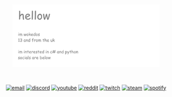 <p align="center"><img width="80%" alt="hellow person" src="./assets/hellow.png" /></a></p>

<br />

<p align="center">
  <a href="mailto:wokedos@tuta.io"><img src="https://img.icons8.com/nolan/96/tutanota.png" alt="email"/></a>
  <a href="https://discord.gg/7tu7g2shjh"><img src="https://img.icons8.com/color/96/000000/discord-logo.png" alt="discord"/></a>
  <a href="https://www.youtube.com/@w0kee/"><img src="https://img.icons8.com/color/96/000000/youtube.png" alt="youtube"/></a>
  <a href="https://www.reddit.com/user/wokedos"><img src="https://img.icons8.com/color/96/000000/reddit.png" alt="reddit"/></a>
  <a href="https://www.twitch.tv/ablw"><img src="https://img.icons8.com/color/96/000000/twitch--v2.png" alt="twitch"/></a>
  <a href="https://steamcommunity.com/id/wokedosishot/"><img src="https://img.icons8.com/fluent/96/000000/steam.png" alt="steam"/></a>
  <a href="https://open.spotify.com/artist/0L6fZxvMtPVIbwZIaeXGV2?si=KoXH3RYeQzayWhyql6O4gA"><img src="https://img.icons8.com/color/96/000000/spotify--v1.png" alt="spotify"/></a>

</p>
